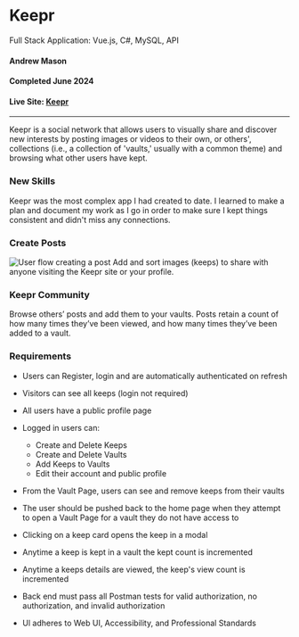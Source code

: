 # Keepr
Full Stack Application: Vue.js, C#, MySQL, API

#### Andrew Mason
#### Completed June 2024
#### Live Site: [Keepr](https://keepr_csharp.andrewmason.dev/)

***

Keepr is a social network that allows users to visually share and discover new interests by posting images or videos to their own, or others', collections (i.e., a collection of 'vaults,' usually with a common theme) and browsing what other users have kept.

### New Skills
Keepr was the most complex app I had created to date. I learned to make a plan and document my work as I go in order to make sure I kept things consistent and didn't miss any connections.

### Create Posts
![User flow creating a post](https://andrewmason.dev/keepr-img-1.png)
Add and sort images (keeps) to share with anyone visiting the Keepr site or your profile.


### Keepr Community
Browse others’ posts and add them to your vaults. Posts retain a count of how many times they’ve been viewed, and how many times they’ve been added to a vault.

### Requirements
- Users can Register, login and are automatically authenticated on refresh

- Visitors can see all keeps (login not required)

- All users have a public profile page

- Logged in users can:
  - Create and Delete Keeps
  - Create and Delete Vaults
  - Add Keeps to Vaults
  - Edit their account and public profile

- From the Vault Page, users can see and remove keeps from their vaults

- The user should be pushed back to the home page when they attempt to open a Vault Page for a vault they do not have access to

- Clicking on a keep card opens the keep in a modal
- Anytime a keep is kept in a vault the kept count is incremented
- Anytime a keeps details are viewed, the keep's view count is incremented

- Back end must pass all Postman tests for valid authorization, no authorization, and invalid authorization

- Ul adheres to Web UI, Accessibility, and Professional Standards
